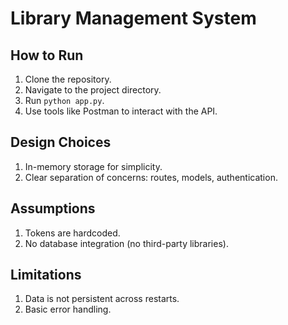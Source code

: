 # Library Management System

## How to Run
1. Clone the repository.
2. Navigate to the project directory.
3. Run `python app.py`.
4. Use tools like Postman to interact with the API.

## Design Choices
1. In-memory storage for simplicity.
2. Clear separation of concerns: routes, models, authentication.

## Assumptions
1. Tokens are hardcoded.
2. No database integration (no third-party libraries).

## Limitations
1. Data is not persistent across restarts.
2. Basic error handling.
